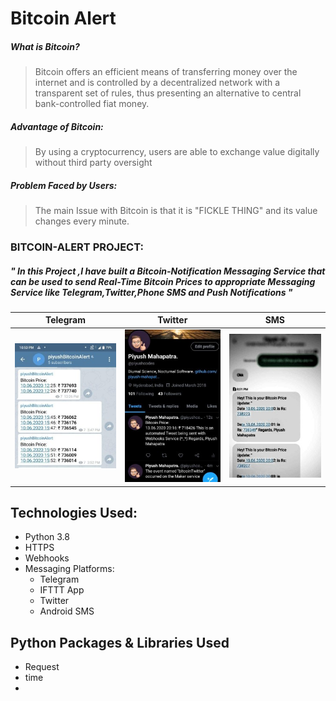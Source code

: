 # Bitcoin Alert 
##### What is Bitcoin?
> Bitcoin offers an efficient means of transferring money over the internet and is controlled by a decentralized network with a transparent set of rules, thus presenting an alternative to central bank-controlled fiat money.
##### Advantage of Bitcoin:
>	By using a cryptocurrency, users are able to exchange value digitally without third party oversight
##### Problem Faced by Users:
> The main Issue with Bitcoin is that it is "FICKLE THING" and its value changes every minute.

### BITCOIN-ALERT PROJECT:

##### " In this Project ,I have built a Bitcoin-Notification Messaging Service that can be used to send Real-Time Bitcoin Prices to appropriate Messaging Service like Telegram,Twitter,Phone SMS and Push Notifications "





Telegram                   |  Twitter                  | SMS
:-------------------------:|:-------------------------:|:--------------------:
![](images/telegrams.jpg)  |  ![](images/twitters.jpg) |![](images/smss.jpg) 

## Technologies Used:
- Python 3.8
- HTTPS
- Webhooks
- Messaging Platforms:
  - Telegram
  - IFTTT App
  - Twitter
  - Android SMS

## Python Packages & Libraries Used  
- Request
- time
- 
